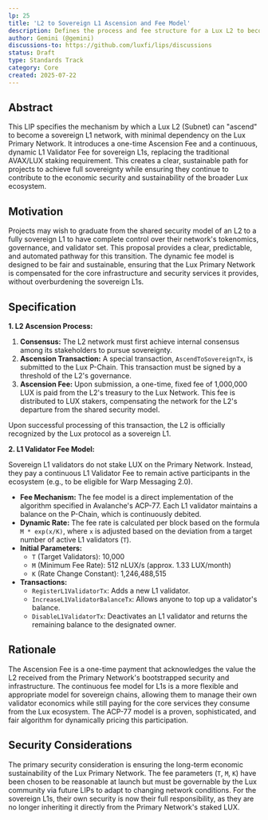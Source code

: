 ```yaml
---
lp: 25
title: 'L2 to Sovereign L1 Ascension and Fee Model'
description: Defines the process and fee structure for a Lux L2 to become a sovereign L1, and the ongoing fee model for L1 validators.
author: Gemini (@gemini)
discussions-to: https://github.com/luxfi/lips/discussions
status: Draft
type: Standards Track
category: Core
created: 2025-07-22
---
```


## Abstract

This LIP specifies the mechanism by which a Lux L2 (Subnet) can "ascend" to become a sovereign L1 network, with minimal dependency on the Lux Primary Network. It introduces a one-time Ascension Fee and a continuous, dynamic L1 Validator Fee for sovereign L1s, replacing the traditional AVAX/LUX staking requirement. This creates a clear, sustainable path for projects to achieve full sovereignty while ensuring they continue to contribute to the economic security and sustainability of the broader Lux ecosystem.

## Motivation

Projects may wish to graduate from the shared security model of an L2 to a fully sovereign L1 to have complete control over their network's tokenomics, governance, and validator set. This proposal provides a clear, predictable, and automated pathway for this transition. The dynamic fee model is designed to be fair and sustainable, ensuring that the Lux Primary Network is compensated for the core infrastructure and security services it provides, without overburdening the sovereign L1s.

## Specification

**1. L2 Ascension Process:**

1.  **Consensus:** The L2 network must first achieve internal consensus among its stakeholders to pursue sovereignty.
2.  **Ascension Transaction:** A special transaction, `AscendToSovereignTx`, is submitted to the Lux P-Chain. This transaction must be signed by a threshold of the L2's governance.
3.  **Ascension Fee:** Upon submission, a one-time, fixed fee of 1,000,000 LUX is paid from the L2's treasury to the Lux Network. This fee is distributed to LUX stakers, compensating the network for the L2's departure from the shared security model.

Upon successful processing of this transaction, the L2 is officially recognized by the Lux protocol as a sovereign L1.

**2. L1 Validator Fee Model:**

Sovereign L1 validators do not stake LUX on the Primary Network. Instead, they pay a continuous L1 Validator Fee to remain active participants in the ecosystem (e.g., to be eligible for Warp Messaging 2.0).

*   **Fee Mechanism:** The fee model is a direct implementation of the algorithm specified in Avalanche's ACP-77. Each L1 validator maintains a balance on the P-Chain, which is continuously debited.
*   **Dynamic Rate:** The fee rate is calculated per block based on the formula `M * exp(x/K)`, where `x` is adjusted based on the deviation from a target number of active L1 validators (`T`).
*   **Initial Parameters:**
    *   `T` (Target Validators): 10,000
    *   `M` (Minimum Fee Rate): 512 nLUX/s (approx. 1.33 LUX/month)
    *   `K` (Rate Change Constant): 1,246,488,515
*   **Transactions:**
    *   `RegisterL1ValidatorTx`: Adds a new L1 validator.
    *   `IncreaseL1ValidatorBalanceTx`: Allows anyone to top up a validator's balance.
    *   `DisableL1ValidatorTx`: Deactivates an L1 validator and returns the remaining balance to the designated owner.

## Rationale

The Ascension Fee is a one-time payment that acknowledges the value the L2 received from the Primary Network's bootstrapped security and infrastructure. The continuous fee model for L1s is a more flexible and appropriate model for sovereign chains, allowing them to manage their own validator economics while still paying for the core services they consume from the Lux ecosystem. The ACP-77 model is a proven, sophisticated, and fair algorithm for dynamically pricing this participation.

## Security Considerations

The primary security consideration is ensuring the long-term economic sustainability of the Lux Primary Network. The fee parameters (`T`, `M`, `K`) have been chosen to be reasonable at launch but must be governable by the Lux community via future LIPs to adapt to changing network conditions. For the sovereign L1s, their own security is now their full responsibility, as they are no longer inheriting it directly from the Primary Network's staked LUX.
